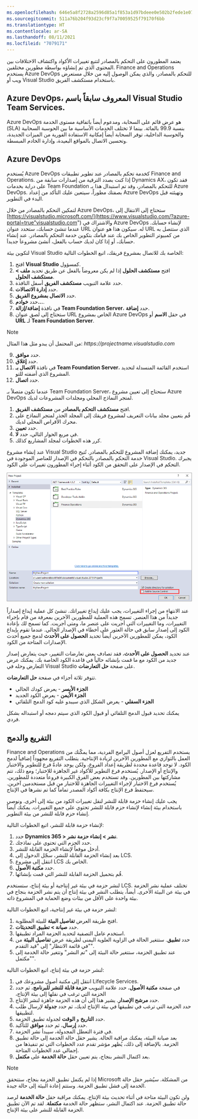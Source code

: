 ```yaml
---
ms.openlocfilehash: 646e5a8f2728a2596d85a1f853a1d97bdeee0e502b2fede1e07c4a45913c24ef
ms.sourcegitcommit: 511a76b204f93d23cf9f7a70059525f79170f6bb
ms.translationtype: HT
ms.contentlocale: ar-SA
ms.lasthandoff: 08/11/2021
ms.locfileid: "7079171"
---
```


يعتمد المطورون على التحكم بالمصادر لتتبع تغييرات الأكواد واكتشاف الاختلافات بين المحتوى الذي تم إنشاؤه بواسطة مطورين مختلفين. Finance and Operations يستخدم Azure DevOps للتحكم بالمصادر، والذي يمكن الوصول إليه من خلال مستعرض ويب أو Visual Studio باستخدام مستكشف الفريق.

## <a name="azure-devops-formerly-visual-studio-team-services"></a>Azure DevOps، المعروف سابقاً باسم Visual Studio Team Services.

Azure DevOps هو عرض قائم على السحابة، ومدعوم أيضاً باتفاقية مستوى الخدمة (SLA) بنسبة 99.9 بالمائة. بينما لا تختلف الخدمات الأساسية ما بين الحوسبة السحابية والحوسبة الداخلية، توفر السحابة أيضاً إمكانية الاستفادة الفورية من الميزات الجديدة، وتحسين الاتصال بالمواقع البعيدة، وإدارة الخادم المبسطة. 

## <a name="azure-devops"></a>Azure DevOps

يُستخدم Azure DevOps كخدمة تحكم بالمصادر عند تطوير تطبيقات Finance and Operations. إذا كنت بصدد الترقية من إصدارات سابقة من Dynamics AX، فقد تكون على دراية بخدمات Team Foundation للتحكم بالمصادر، وقد تم استبدال هذا بـ Azure DevOps. بصفتك مطوراً، سيتعين عليك التأكد من إعداد Azure DevOps وتهيئته قبل البدء في التطوير. 

لتمكين التحكم بالمصادر من خلال Azure DevOps، ستحتاج إلى الانتقال إلى [https://visualstudio.microsoft.com/](https://www.visualstudio.com/?azure-portal=true"visualstudio.com") والاشتراك في Azure DevOps لإنشاء حسابك. عندما تنشئ حسابك، ستحدد عنوان URL له. سيكون هذا هو عنوان URL الذي ستتصل به من كمبيوتر التطوير الخاص بك عند قيامك بتكوين خدمة التحكم بالمصادر. عند إنشاء حسابك، أو إذا كان لديك حساب بالفعل، أنشئ مشروعاَ جديداَ.

لتكوين بيئة Visual Studio الخاصة بك للاتصال بمشروع فريقك، اتبع الخطوات التالية:

1. افتح **Visual Studio** كمسؤول.
2.  افتح **مستكشف الحلول** إذا لم يكن معروضاً بالفعل عن طريق تحديد **ملف > مستكشف الحلول**.
3.  حدد علامة التبويب **مستكشف الفريق** أسفل النافذة.
4.  حدد **إدارة الاتصالات**. 
5.  حدد **الاتصال بمشروع الفريق**. 
6.  حدد **خوادم...**.
7.  في نافذة **إضافة/إزالة Team Foundation Server**، حدد **إضافة**. 
8.  ستحتاج إلى لصق عنوان URL الخاص بمشروع Azure DevOps في حقل **الاسم** أو **URL** لـ **Team Foundation Server**. 
   > [!NOTE]
   > من المحتمل أن يبدو مثل هذا المثال: *https:\//projectname.visualstudio.com*

9.  حدد **موافق**.
10. حدد **إغلاق**. 
11. في نافذة **الاتصال بـ Team Foundation Server**، استخدم القائمة المنسدلة لتحديد المشروع الذي أضفته للتو. 
12. حدد **اتصال**.

عندما تكون متصلاً بـ Team Foundation Server، ستحتاج إلى تعيين مشروع Azure DevOps لمتجر النماذج المحلي ومجلدات المشروعات لديك.

1.  افتح **مستكشف التحكم بالمصادر** من **مستكشف الفريق**.
2.  قُم بتعيين مجلد بيانات التعريف لمشروع فريقك إلى المجلد الجذر لمتجر النماذج على محرك الأقراص المحلي لديك.
3.  حدد **تعيين**.
4.  في مربع الحوار التالي، حدد **لا**.
5.  كرر هذه الخطوات لمجلد المشاريع كذلك.

عند إنشاء مشروع Visual Studio جديد، يمكنك إضافة المشروع للتحكم بالمصادر. تُتيح خدمة التحكم بالمصادر بالتحكم في الإصدار للعناصر الموجودة في Visual Studio. يجبرك التحكم في الإصدار على التحقق من الكود أثناء إجراء المطورون تغييرات على الكود.


[ ![لقطة شاشة لصفحة المشروع الجديد تُبرز خانة الاختيار "إضافة إلى التحكم بالمصادر".](../media/add-source-control.png) ](../media/add-source-control.png#lightbox)

عند الانتهاء من إجراء التغييرات، يجب عليك إيداع تغييراتك.
تنشئ كل عملية إيداع إصداراً جديداً من هذا العنصر. تسمح هذه العملية للمطورين الآخرين بمعرفة من قام بإجراء التغييرات، وما التغييرات التي أجريت على عنصر ما، ومتى أجريت. كما تسمح لك بإعادة الكود إلى إصدار سابق في حالة العثور على أخطاء في الإصدار الحالي. عندما تقوم بإيداع الكود، يمكن للمطورين الآخرين أيضاً تحديد **الحصول على الأحدث** لدمج جميع أحدث الإصدارات المتاحة من الكود.

عند تحديد **الحصول على الأحدث**، فقد تصادف بعض تعارضات التغيير، حيث يتعارض إصدار جديد من الكود مع ما قمت بإنشائه حالياً في قاعدة الكود الخاصة بك. يمكنك عرض التعارض وحله في Visual Studio على صفحة **حل التعارضات**.

تتوفر ثلاثة أجزاء في صفحة **حل التعارضات**.

-   **الجزء الأيسر** - يعرض كودك الحالي
-   **الجزء الأيمن** - يعرض الكود الجديد
-   **الجزء السفلي** - يعرض الشكل الذي سيبدو عليه كود الدمج التلقائي

يمكنك تحديد قبول الدمج التلقائي أو قبول الكود الذي سيتم دمجه أو استبداله بشكل فردي.

## <a name="branching-and-merging"></a>التفريع والدمج ##
Finance and Operations يستخدم التفريع لعزل أصول البرامج الفردية، مما يمكّنك من العمل بالتوازي مع المطورين الآخرين لزيادة الإنتاجية. يتطلب التفريع مجهوداً إضافياً لدمج الكود. لا توجد قاعدة محددة لطريقة إعداد الفروع، ولكن يوجد عادةً فرع للتطوير والاختبار والإنتاج أو الإصدار. يُستخدم فرع التطوير للأكواد غير الجاهزة للاختبار؛ ومع ذلك، تتم مشاركتها بين المطورين. وقد تستخدم بعض الفرق الكبيرة فروعاً متعددة للمطورين. يُستخدم فرع الاختبار لإجراء التغييرات الجاهزة للاختبار من قبل مستخدمين آخرين. سيحتفظ فرع الإنتاج بكافة أكواد المصدر تماماً كما تم نشرها في الإنتاج.

يجب عليك إنشاء حزمة قابلة للنشر لنقل تغييرات الكود من بيئة إلى أخرى. ونوصي باستخدام بيئة إنشاء لإنشاء حزم قابلة للنشر تحتوي على جميع التغييرات. يمكنك أيضاً إنشاء حزم قابلة للنشر من بيئة التطوير.

لإنشاء حزمة قابلة للنشر، اتبع الخطوات التالية:

1.  حدد **Dynamics 365 > نشر > إنشاء حزمة نشر**.
2.  حدد الحزم التي تحتوي على نماذجك.
3.  أدخل موقعاً لإنشاء الحزمة القابلة للنشر.
4.  بعد إنشاء الحزمة القابلة للنشر، سجّل الدخول إلى LCS.
5.  انتقل إلى مشروع LCS الخاص بك.
6.  حدد **مكتبة الأصول**.
7.  قُم بتحميل الحزمة القابلة للنشر التي قمت بإنشائها.

لنشر حزمة في بيئة غير إنتاجية أو بيئة إنتاج، ستستخدم LCS. تختلف عملية نشر الحزمة في بيئة عن البيئة الأخرى. أيضاً، يتطلب النشر في بيئة إنتاج أن يتم نشر الحزمة بنجاح في بيئة واحدة على الأقل من بيئات وضع الحماية في المشروع ذاته.

لنشر حزمة في بيئة غير إنتاجية، اتبع الخطوات التالية:

1.  افتح طريقة العرض **تفاصيل البيئة** للبيئة المطلوبة.
2.  حدد **صيانة > تطبيق التحديثات**.
3.  استخدم عامل التصفية لتحديد الحزمة المراد تطبيقها.
4.  حدد **تطبيق**. ستتغير الحالة في الزاوية العلوية اليمنى لطريقة عرض **تفاصيل البيئة** من "في قائمة الانتظار" إلى "قيد التقدم".
5.  عند تطبيق الحزمة، ستتغير حالة البيئة إلى "تم النشر" وتتغير حالة الخدمة إلى "مكتمل".

لنشر حزمة في بيئة إنتاج، اتبع الخطوات التالية:

1.  انتقل إلى مكتبة أصول مشروعك في Lifecycle Services. 
2.  في صفحة **مكتبة الأصول**، حدد علامة التبويب **حزمة قابلة للنشر للبرنامج‬‬‏‫**، ثم حدد الحزمة التي ترغب في نقلها إلى بيئة الإنتاج، 
3.  حدد **مرشح الإصدار**. يشير هذا إلى أن هذه الحزمة جاهزة لنشر الإنتاج.
4.  حدد الحزمة التي ترغب في تطبيقها في بيئة الإنتاج لديك، ثم حدد **جدولة** لإرسال طلب لتطبيقها.
5.  حدد **التاريخ** و **الوقت** لجدولة تطبيق الحزمة. 
6.  حدد **إرسال**، ثم حدد **موافق** للتأكيد. 
7.  في فترة التعطل المجدولة، سيبدأ نشر الحزمة.
8.  بعد صيانة البيئة، يمكنك مراقبة الحالة. يشير حقل حالة الخدمة إلى حالة تطبيق الحزمة. بالإضافة إلى ذلك، يُظهر مؤشر تقدم عدد الخطوات التي تم تنفيذها من إجمالي عدد الخطوات المتاحة.
9.  بعد اكتمال النشر بنجاح، يتم تعيين حقل **حالة الخدمة** على **مكتمل**.

> [!NOTE]
> إذا لم يكتمل تطبيق الحزمة بنجاح، ستتحقق Microsoft من المشكلة. سيُشير حقل حالة الخدمة إلى فشل تطبيق الحزمة. وستتم إعادة البيئة إلى حالة جيدة.


ولن تكون البيئة متاحة في أثناء تحديث بيئة الإنتاج. يمكنك مراقبة حقل **حالة الخدمة** لرصد حالة تطبيق الحزمة. عند اكتمال النشر، ستظهر حالة الخدمة **مكتملة**. لقد تم الآن تطبيق الحزمة القابلة للنشر على بيئة الإنتاج.
